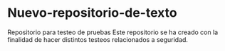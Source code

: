 # Nuevo-repositorio-de-texto
Repositorio para testeo de pruebas
Este repositorio se ha creado con la finalidad de hacer distintos testeos relacionados a seguridad.
